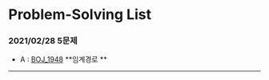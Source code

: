 # Problem-Solving List

### 2021/02/28 5문제

* A : [BOJ_1948](https://www.acmicpc.net/problem/1948) **임계경로 **

*****************************************************************************
